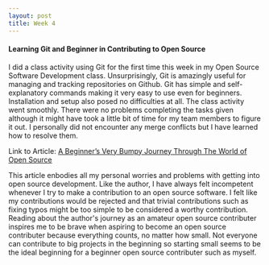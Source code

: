 ```yaml
---
layout: post
title: Week 4
---
```


#### Learning Git and Beginner in Contributing to Open Source
I did a class activity using Git for the first time this week in my Open Source Software Development class. Unsurprisingly, Git is amazingly useful for managing and tracking repositories on Github. Git has simple and self-explanatory commands making it very easy to use even for beginners. Installation and setup also posed no difficulties at all. The class activity went smoothly. There were no problems completing the tasks given although it might have took a little bit of time for my team members to figure it out. I personally did not encounter any merge conflicts but I have learned how to resolve them.  

Link to Article: [A Beginner’s Very Bumpy Journey Through The World of Open Source](https://www.freecodecamp.org/news/a-beginners-very-bumpy-journey-through-the-world-of-open-source-4d108d540b39/)

This article enbodies all my personal worries and problems with getting into open source development. Like the author, I have always felt incompetent whenever I try to make a contribution to an open source software. I felt like my contributions would be rejected and that trivial contributions such as fixing typos might be too simple to be considered a worthy contribution. Reading about the author's journey as an amateur open source contributer inspires me to be brave when aspiring to become an open source contributer because everything counts, no matter how small. Not everyone can contribute to big projects in the beginning so starting small seems to be the ideal beginning for a beginner open source contributer such as myself. 
